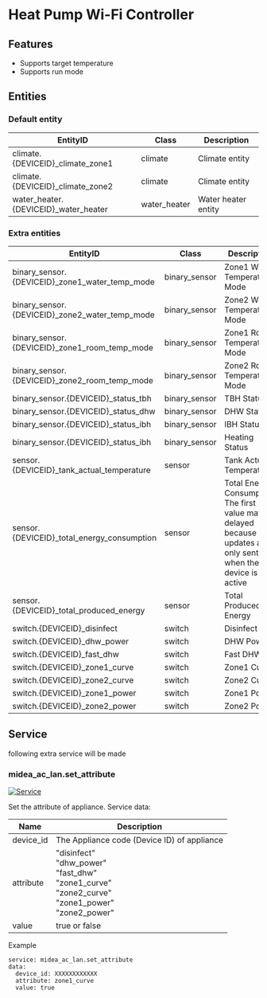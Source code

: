 # Heat Pump Wi-Fi Controller
## Features
- Supports target temperature
- Supports run mode

## Entities
### Default entity
EntityID | Class | Description
--- | --- | ---
climate.{DEVICEID}_climate_zone1 | climate | Climate entity
climate.{DEVICEID}_climate_zone2 | climate | Climate entity
water_heater.{DEVICEID}_water_heater | water_heater | Water heater entity

### Extra entities

EntityID | Class | Description
--- | --- | ---
binary_sensor.{DEVICEID}_zone1_water_temp_mode | binary_sensor | Zone1 Water Temperature Mode
binary_sensor.{DEVICEID}_zone2_water_temp_mode | binary_sensor | Zone2 Water Temperature Mode
binary_sensor.{DEVICEID}_zone1_room_temp_mode | binary_sensor | Zone1 Room Temperature Mode
binary_sensor.{DEVICEID}_zone2_room_temp_mode | binary_sensor | Zone2 Room Temperature Mode
binary_sensor.{DEVICEID}_status_tbh | binary_sensor | TBH Status
binary_sensor.{DEVICEID}_status_dhw | binary_sensor | DHW Status
binary_sensor.{DEVICEID}_status_ibh | binary_sensor | IBH Status
binary_sensor.{DEVICEID}_status_ibh | binary_sensor | Heating Status
sensor.{DEVICEID}_tank_actual_temperature | sensor | Tank Actual Temperature
sensor.{DEVICEID}_total_energy_consumption | sensor | Total Energy Consumption. The first value may be delayed because updates are only sent when the device is active
sensor.{DEVICEID}_total_produced_energy | sensor | Total Produced Energy
switch.{DEVICEID}_disinfect | switch | Disinfect
switch.{DEVICEID}_dhw_power | switch | DHW Power
switch.{DEVICEID}_fast_dhw | switch | Fast DHW
switch.{DEVICEID}_zone1_curve | switch | Zone1 Curve
switch.{DEVICEID}_zone2_curve | switch | Zone2 Curve
switch.{DEVICEID}_zone1_power | switch | Zone1 Power
switch.{DEVICEID}_zone2_power | switch | Zone2 Power

## Service
following extra service will be made

### midea_ac_lan.set_attribute

[![Service](https://my.home-assistant.io/badges/developer_call_service.svg)](https://my.home-assistant.io/redirect/developer_call_service/?service=midea_ac_lan.set_attribute)

Set the attribute of appliance. Service data:

Name | Description
--- | ---
device_id | The Appliance code (Device ID) of appliance
attribute | "disinfect"<br/>"dhw_power"<br/>"fast_dhw"<br/>"zone1_curve"<br/>"zone2_curve"<br/>"zone1_power"<br/>"zone2_power"
value | true or false

Example
```
service: midea_ac_lan.set_attribute
data:
  device_id: XXXXXXXXXXXX
  attribute: zone1_curve
  value: true
```